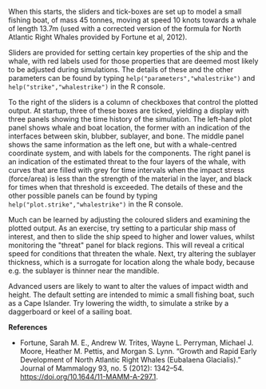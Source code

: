 When this starts, the sliders and tick-boxes are set up to model a small
fishing boat, of mass 45 tonnes, moving at speed 10 knots towards a whale of
length 13.7m (used with a corrected version of the formula for North Atlantic
Right Whales provided by Fortune et al, 2012).

Sliders are provided for setting certain key properties of the ship and the
whale, with red labels used for those properties that are deemed most likely to
be adjusted during simulations.  The details of these and the other parameters
can be found by typing `help("parameters","whalestrike")` and
`help("strike","whalestrike")` in the R console.

To the right of the sliders is a column of checkboxes that control the plotted
output. At startup, three of these boxes are ticked, yielding a display with
three panels showing the time history of the simulation.  The left-hand plot
panel shows whale and boat location, the former with an indication of the
interfaces between skin, blubber, sublayer, and bone. The middle panel shows
the same information as the left one, but with a whale-centred coordinate
system, and with labels for the components. The right panel is an indication of
the estimated threat to the four layers of the whale, with curves that are
filled with grey for time intervals when the impact stress (force/area) is less
than the strength of the material in the layer, and black for times when that
threshold is exceeded. The details of these and the other possible panels can
be found by typing `help("plot.strike","whalestrike")` in the R console.

Much can be learned by adjusting the coloured sliders and examining the plotted
output. As an exercise, try setting to a particular ship mass of interest, and
then to slide the ship speed to higher and lower values, whilst monitoring the
"threat" panel for black regions. This will reveal a critical speed for
conditions that threaten the whale.  Next, try altering the sublayer thickness,
which is a surrogate for location along the whale body, because e.g. the
sublayer is thinner near the mandible.

Advanced users are likely to want to alter the values of impact width and
height. The default setting are intended to mimic a small fishing boat, such as
a Cape Islander. Try lowering the width, to simulate a strike by a daggerboard
or keel of a sailing boat.

**References**

* Fortune, Sarah M. E., Andrew W. Trites, Wayne L. Perryman, Michael J. Moore,
Heather M. Pettis, and Morgan S. Lynn. “Growth and Rapid Early Development of
North Atlantic Right Whales (Eubalaena Glacialis).” Journal of Mammalogy 93,
no. 5 (2012): 1342–54. https://doi.org/10.1644/11-MAMM-A-297.1.

